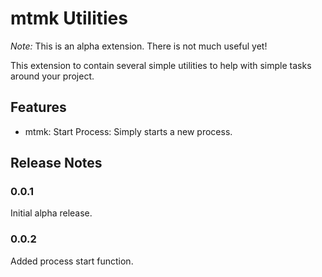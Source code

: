 # mtmk Utilities

*Note:* This is an alpha extension. There is not much useful yet!

This extension to contain several simple utilities to help with
simple tasks around your project.

## Features

* mtmk: Start Process: Simply starts a new process.

## Release Notes

### 0.0.1

Initial alpha release.

### 0.0.2

Added process start function.